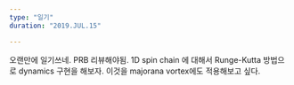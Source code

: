 ```yaml
---
type: "일기"
duration: "2019.JUL.15"

---
```


오랜만에 일기쓰네. PRB 리뷰해야됨. 1D spin chain 에 대해서 Runge-Kutta 방법으로 dynamics 구현을 해보자. 이것을 majorana vortex에도 적용해보고 싶다. 
